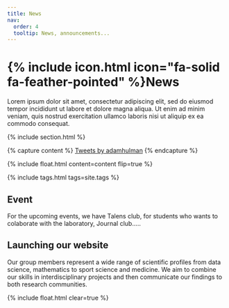```yaml
---
title: News
nav:
  order: 4
  tooltip: News, announcements...
---
```


# {% include icon.html icon="fa-solid fa-feather-pointed" %}News

Lorem ipsum dolor sit amet, consectetur adipiscing elit, sed do eiusmod tempor incididunt ut labore et dolore magna aliqua.
Ut enim ad minim veniam, quis nostrud exercitation ullamco laboris nisi ut aliquip ex ea commodo consequat.

{% include section.html %}

{% capture content %}
  <a class="twitter-timeline" data-width="350" href="https://twitter.com/adamhulman?ref_src=twsrc%5Etfw">Tweets by adamhulman</a> <script async src="https://platform.twitter.com/widgets.js" charset="utf-8"></script>
{% endcapture %}

{%
  include float.html
  content=content
  flip=true
%}

{% include tags.html tags=site.tags %}

## Event

For the upcoming events, we have Talens club, for students who wants to colaborate with the laboratory, Journal club.....

## Launching our website

Our group members represent a wide range of scientific profiles from data science, mathematics to sport science and medicine. We aim to combine our skills in interdisciplinary projects and then communicate our findings to both research communities.


{% include float.html clear=true %}
